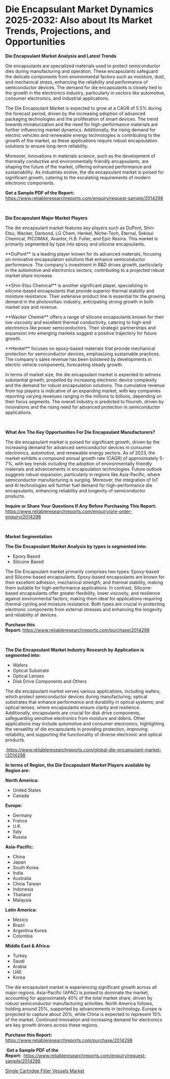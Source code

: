 <p><h1>Die Encapsulant Market Dynamics 2025-2032: Also about Its Market Trends, Projections, and Opportunities</h1></p><p><strong>Die Encapsulant Market Analysis and Latest Trends</strong></p>
<p><p>Die encapsulants are specialized materials used to protect semiconductor dies during manufacturing and operation. These encapsulants safeguard the delicate components from environmental factors such as moisture, dust, and mechanical stress, enhancing the reliability and performance of semiconductor devices. The demand for die encapsulants is closely tied to the growth in the electronics industry, particularly in sectors like automotive, consumer electronics, and industrial applications.</p><p>The Die Encapsulant Market is expected to grow at a CAGR of 5.5% during the forecast period, driven by the increasing adoption of advanced packaging technologies and the proliferation of smart devices. The trend towards miniaturization and the need for high-performance materials are further influencing market dynamics. Additionally, the rising demand for electric vehicles and renewable energy technologies is contributing to the growth of the market, as these applications require robust encapsulation solutions to ensure long-term reliability.</p><p>Moreover, innovations in materials science, such as the development of thermally conductive and environmentally friendly encapsulants, are shaping the future of the market, offering enhanced performance and sustainability. As industries evolve, the die encapsulant market is poised for significant growth, catering to the escalating requirements of modern electronic components.</p></p>
<p><strong>Get a Sample PDF of the Report:&nbsp;</strong> <a href="https://www.reliableresearchreports.com/enquiry/request-sample/2014298?utm_campaign=2215&utm_medium=2&utm_source=Github&utm_content=ia&utm_term=29032025&utm_id=die-encapsulant">https://www.reliableresearchreports.com/enquiry/request-sample/2014298</a></p>
<p>&nbsp;</p>
<p><strong>Die Encapsulant Major Market Players</strong></p>
<p><p>The die encapsulant market features key players such as DuPont, Shin-Etsu, Wacker, Darbond, LG Chem, Henkel, Niche-Tech, Eternal, Sekisui Chemical, PICOMAX, Avantor, H.B. Fuller, and Epic Resins. This market is primarily segmented by type into epoxy and silicone encapsulants.</p><p>**DuPont** is a leading player known for its advanced materials, focusing on innovative encapsulation solutions that enhance semiconductor performance. The company's investment in R&D drives growth, particularly in the automotive and electronics sectors, contributing to a projected robust market share increase.</p><p>**Shin-Etsu Chemical** is another significant player, specializing in silicone-based encapsulants that provide superior thermal stability and moisture resistance. Their extensive product line is essential for the growing demand in the photovoltaic industry, anticipating strong growth in both market size and revenue.</p><p>**Wacker Chemie** offers a range of silicone encapsulants known for their low viscosity and excellent thermal conductivity, catering to high-end electronics like power semiconductors. Their strategic partnerships and expansion into emerging markets suggest a positive trajectory for future growth.</p><p>**Henkel** focuses on epoxy-based materials that provide mechanical protection for semiconductor devices, emphasizing sustainable practices. The company's sales revenue has been bolstered by developments in electric vehicle components, forecasting steady growth.</p><p>In terms of market size, the die encapsulant market is expected to witness substantial growth, propelled by increasing electronic device complexity and the demand for robust encapsulation solutions. The cumulative revenue from top players is indicative of an expanding market, with key companies reporting varying revenues ranging in the millions to billions, depending on their focus segments. The overall industry is predicted to flourish, driven by innovations and the rising need for advanced protection in semiconductor applications.</p></p>
<p>&nbsp;</p>
<p><strong>What Are The Key Opportunities For Die Encapsulant Manufacturers?</strong></p>
<p><p>The die encapsulant market is poised for significant growth, driven by the increasing demand for advanced semiconductor devices in consumer electronics, automotive, and renewable energy sectors. As of 2023, the market exhibits a compound annual growth rate (CAGR) of approximately 5-7%, with key trends including the adoption of environmentally friendly materials and advancements in encapsulation technologies. Future outlook suggests robust expansion, particularly in regions like Asia-Pacific, where semiconductor manufacturing is surging. Moreover, the integration of IoT and AI technologies will further fuel demand for high-performance die encapsulants, enhancing reliability and longevity of semiconductor products.</p></p>
<p><strong>Inquire or Share Your Questions If Any Before Purchasing This Report:</strong> <a href="https://www.reliableresearchreports.com/enquiry/pre-order-enquiry/2014298?utm_campaign=2215&utm_medium=2&utm_source=Github&utm_content=ia&utm_term=29032025&utm_id=die-encapsulant">https://www.reliableresearchreports.com/enquiry/pre-order-enquiry/2014298</a></p>
<p>&nbsp;</p>
<p><strong>Market Segmentation</strong></p>
<p><strong>The Die Encapsulant Market Analysis by types is segmented into:</strong></p>
<p><ul><li>Epoxy Based</li><li>Silicone Based</li></ul></p>
<p><p>The Die Encapsulant market primarily comprises two types: Epoxy-based and Silicone-based encapsulants. Epoxy-based encapsulants are known for their excellent adhesion, mechanical strength, and thermal stability, making them suitable for high-performance applications. In contrast, Silicone-based encapsulants offer greater flexibility, lower viscosity, and resilience against environmental factors, making them ideal for applications requiring thermal cycling and moisture resistance. Both types are crucial in protecting electronic components from external stresses and enhancing the longevity and reliability of devices.</p></p>
<p><strong>Purchase this Report:&nbsp;</strong><a href="https://www.reliableresearchreports.com/purchase/2014298?utm_campaign=2215&utm_medium=2&utm_source=Github&utm_content=ia&utm_term=29032025&utm_id=die-encapsulant">https://www.reliableresearchreports.com/purchase/2014298</a></p>
<p>&nbsp;</p>
<p><strong>The Die Encapsulant Market Industry Research by Application is segmented into:</strong></p>
<p><ul><li>Wafers</li><li>Optical Substrate</li><li>Optical Lenses</li><li>Disk Drive Components and Others</li></ul></p>
<p><p>The die encapsulant market serves various applications, including wafers, which protect semiconductor devices during manufacturing; optical substrates that enhance performance and durability in optical systems; and optical lenses, where encapsulants ensure clarity and resilience. Additionally, encapsulants are crucial for disk drive components, safeguarding sensitive electronics from moisture and debris. Other applications may include automotive and consumer electronics, highlighting the versatility of die encapsulants in providing protection, improving reliability, and supporting the functionality of diverse electronic and optical products.</p></p>
<p><a href="https://www.reliableresearchreports.com/global-die-encapsulant-market-r2014298?utm_campaign=2215&utm_medium=2&utm_source=Github&utm_content=ia&utm_term=29032025&utm_id=die-encapsulant">&nbsp;https://www.reliableresearchreports.com/global-die-encapsulant-market-r2014298</a></p>
<p><strong>In terms of Region, the Die Encapsulant Market Players available by Region are:</strong></p>
<p>
    <p> <strong> North America: </strong>
        <ul>
            <li>United States</li>
            <li>Canada</li>
        </ul>
        </p> 
    <p> <strong> Europe: </strong>
        <ul>
            <li>Germany</li>
            <li>France</li>
            <li>U.K.</li>
            <li>Italy</li>
            <li>Russia</li>
        </ul>
        </p> 
    <p> <strong> Asia-Pacific: </strong>
        <ul>
            <li>China</li>
            <li>Japan</li>
            <li>South Korea</li>
            <li>India</li>
            <li>Australia</li>
            <li>China Taiwan</li>
            <li>Indonesia</li>
            <li>Thailand</li>
            <li>Malaysia</li>
        </ul>
        </p> 
    <p> <strong> Latin America: </strong>
        <ul>
            <li>Mexico</li>
            <li>Brazil</li>
            <li>Argentina Korea</li>
            <li>Colombia</li>
        </ul>
        </p> 
    <p> <strong> Middle East & Africa: </strong>
        <ul>
            <li>Turkey</li>
            <li>Saudi</li>
            <li>Arabia</li>
            <li>UAE</li>
            <li>Korea</li>
        </ul>
    </p>
    </p>
<p><p>The die encapsulant market is experiencing significant growth across all major regions. Asia-Pacific (APAC) is poised to dominate the market, accounting for approximately 40% of the total market share, driven by robust semiconductor manufacturing activities. North America follows, holding around 25%, supported by advancements in technology. Europe is projected to capture about 20%, while China is expected to represent 15% of the market. Continued innovation and increasing demand for electronics are key growth drivers across these regions.</p></p>
<p><strong>Purchase this Report: </strong><a href="https://www.reliableresearchreports.com/purchase/2014298?utm_campaign=2215&utm_medium=2&utm_source=Github&utm_content=ia&utm_term=29032025&utm_id=die-encapsulant">https://www.reliableresearchreports.com/purchase/2014298</a></p>
<p>&nbsp;<strong>Get a Sample PDF of the Report:&nbsp;&nbsp;</strong><a href="https://www.reliableresearchreports.com/enquiry/request-sample/2014298?utm_campaign=2215&utm_medium=2&utm_source=Github&utm_content=ia&utm_term=29032025&utm_id=die-encapsulant">https://www.reliableresearchreports.com/enquiry/request-sample/2014298</a></p>
<p><strong></strong></p>
<p><p><a href="https://github.com/SanjidaMahmud54/Market-Research-Report-List-2/blob/main/single-cartridge-filter-vessels-market.md?utm_campaign=2215&utm_medium=2&utm_source=Github&utm_content=ia&utm_term=29032025&utm_id=die-encapsulant">Single Cartridge Filter Vessels Market</a></p></p>